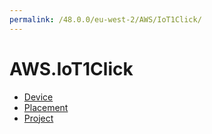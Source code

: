 ```yaml
---
permalink: /48.0.0/eu-west-2/AWS/IoT1Click/
---
```


# AWS.IoT1Click



* [Device](Device.md)
* [Placement](Placement.md)
* [Project](Project.md)